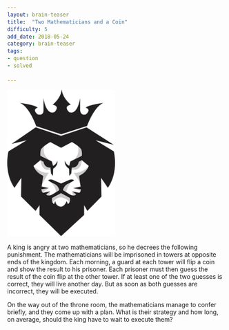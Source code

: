```yaml
---
layout: brain-teaser
title:  "Two Mathematicians and a Coin"
difficulty: 5
add_date: 2018-05-24
category: brain-teaser
tags:
- question
- solved

---
```


<img src="angry-king.png" style="width: 250px;"/>

A king is angry at two mathematicians, so he decrees the following
punishment. The mathematicians will be imprisoned in towers at
opposite ends of the kingdom. Each morning, a guard at each tower will
flip a coin and show the result to his prisoner. Each prisoner must
then guess the result of the coin flip at the other tower. If at least
one of the two guesses is correct, they will live another day. But as
soon as both guesses are incorrect, they will be executed.

On the way out of the throne room, the mathematicians manage to confer
briefly, and they come up with a plan.  What is their strategy and how
long, on average, should the king have to wait to execute them?

